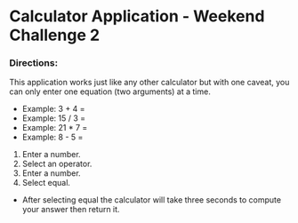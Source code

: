# Calculator Application - Weekend Challenge 2

### Directions:
This application works just like any other calculator but with one caveat, you can only enter one equation (two arguments) at a time.  
* Example: 3 + 4 =
* Example: 15 / 3 =
* Example: 21 * 7 =
* Example: 8 - 5 =

1. Enter a number.
2. Select an operator.
3. Enter a number.
4. Select equal.

* After selecting equal the calculator will take three seconds to compute your answer then return it.
